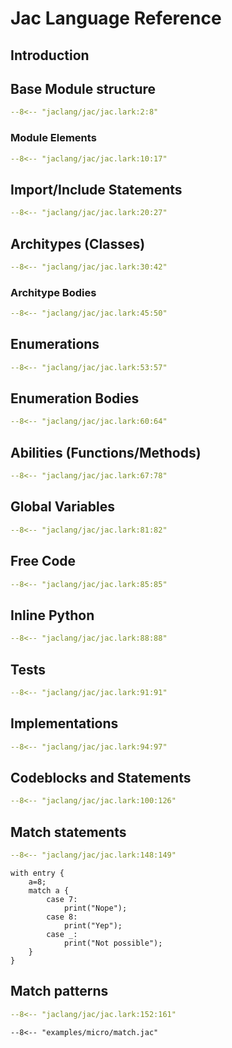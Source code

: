 # Jac Language Reference

## Introduction

## Base Module structure
```yaml linenums="2"
--8<-- "jaclang/jac/jac.lark:2:8"
```

### Module Elements
```yaml linenums="10"
--8<-- "jaclang/jac/jac.lark:10:17"
```

## Import/Include Statements
```yaml linenums="20"
--8<-- "jaclang/jac/jac.lark:20:27"
```

## Architypes (Classes)
```yaml linenums="30"
--8<-- "jaclang/jac/jac.lark:30:42"
```

### Architype Bodies
```yaml linenums="45"
--8<-- "jaclang/jac/jac.lark:45:50"
```

## Enumerations
```yaml linenums="52"
--8<-- "jaclang/jac/jac.lark:53:57"
```

## Enumeration Bodies
```yaml linenums="60"
--8<-- "jaclang/jac/jac.lark:60:64"
```

## Abilities (Functions/Methods)
```yaml linenums="67"
--8<-- "jaclang/jac/jac.lark:67:78"
```

## Global Variables
```yaml linenums="81"
--8<-- "jaclang/jac/jac.lark:81:82"
```

## Free Code
```yaml linenums="85"
--8<-- "jaclang/jac/jac.lark:85:85"
```

## Inline Python
```yaml linenums="88"
--8<-- "jaclang/jac/jac.lark:88:88"
```

## Tests
```yaml linenums="91"
--8<-- "jaclang/jac/jac.lark:91:91"
```

## Implementations
```yaml linenums="94"
--8<-- "jaclang/jac/jac.lark:94:97"
```

## Codeblocks and Statements
```yaml linenums="100"
--8<-- "jaclang/jac/jac.lark:100:126"
```

## Match statements
```yaml linenums="148"
--8<-- "jaclang/jac/jac.lark:148:149"
```
```jac linenums="1"
with entry {
    a=8;
    match a {
        case 7:
            print("Nope");
        case 8:
            print("Yep");
        case _:
            print("Not possible");
    }
}
```

## Match patterns
```yaml linenums="152"
--8<-- "jaclang/jac/jac.lark:152:161"
```
```jac linenums="1"
--8<-- "examples/micro/match.jac"
```